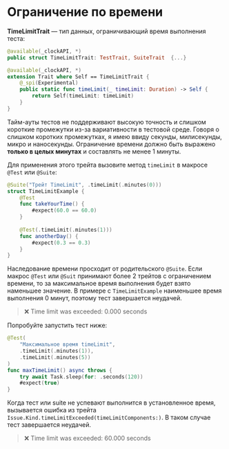# Ограничение по времени

**TimeLimitTrait** — тип данных, ограничивающий время выполнения теста:

```swift
@available(_clockAPI, *)
public struct TimeLimitTrait: TestTrait, SuiteTrait  {...}

@available(_clockAPI, *)
extension Trait where Self == TimeLimitTrait {
    @_spi(Experimental)
    public static func timeLimit(_ timeLimit: Duration) -> Self {
        return Self(timeLimit: timeLimit)
    }
}
```

Тайм-ауты тестов не поддерживают высокую точность и слишком короткие промежутки из-за вариативности в тестовой среде.
Говоря о слишком коротких промежутках, я имею ввиду секунды, милисекунды, микро и наносекунды.
Ограничение времени должно быть выражено **только в целых минутах** и составлять не менее 1 минуты.

Для применения этого трейта вызовите метод `timeLimit` в макросе `@Test` или `@Suite`:

```swift
@Suite("Трейт TimeLimit", .timeLimit(.minutes(0)))
struct TimeLimitExample {
	@Test
	func takeYourTime() {
		#expect(60.0 == 60.0)
	}
	
	@Test(.timeLimit(.minutes(1)))
	func anotherDay() {
		#expect(0.3 == 0.3)
	}
}
```

Наследование времени просходит от родительского `@Suite`.
Если макрос `@Test` или `@Suit` принимают более 2 трейтов с ограничением времени, то за максимальное время выполнения будет взято наменьшее значение.
В примере с `TimeLimitExample` наименьшее время выполнения 0 минут, поэтому тест завершается неудачей.

> ❌ Time limit was exceeded: 0.000 seconds

Попробуйте запустить тест ниже:

```swift
@Test(
	"Максимальное время timeLimit",
	.timeLimit(.minutes(1)),
	.timeLimit(.minutes(5))
)
func maxTimeLimit() async throws {
	try await Task.sleep(for: .seconds(120))
	#expect(true)
}
```

Когда тест или suite не успевают выполнится в установленное время, вызывается ошибка из трейта `Issue.Kind.timeLimitExceeded(timeLimitComponents:)`. В таком случае тест завершается неудачей.

> ❌ Time limit was exceeded: 60.000 seconds
